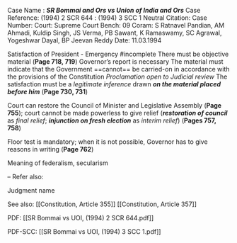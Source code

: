 Case Name : ***SR Bommai and Ors vs Union of India and Ors***
Case Reference: (1994) 2 SCR 644 :  (1994) 3 SCC 1
Neutral Citation:
Case Number: 
Court: Supreme Court
Bench: 09
Coram: S Ratnavel Pandian, AM Ahmadi, Kuldip Singh, JS Verma, PB Sawant, K Ramaswamy, SC Agrawal, Yogeshwar Dayal, BP Jeevan Reddy
Date: 11.03.1994

Satisfaction of President - Emergency #incomplete 
	There must be objective material (**Page 718, 719**)
	Governor’s report is necessary
	The material must indicate that the Government ==cannot== be carried-on in accordance with the provisions of the Constitution
	*Proclamation open to Judicial review*
	The satisfaction must be a *legitimate inference* drawn ***on the material placed before him*** (**Page 730, 731**)

Court can restore the Council of Minister and Legislative Assembly (**Page 755**); court cannot be made powerless to give relief (***restoration of council*** as *final relief*; ***injunction on fresh election*** as *interim relief*) (**Pages 757, 758**)

Floor test is mandatory; when it is not possible, Governor has to give reasons in writing (**Page 762**)

Meaning of federalism, secularism

–
Refer also:

Judgment name

See also:
[[Constitution, Article 355]] 
[[Constitution, Article 357]]


PDF:
[[SR Bommai vs UOI, (1994) 2 SCR 644.pdf]]


PDF-SCC: 
[[SR Bommai vs UOI, (1994) 3 SCC 1.pdf]]